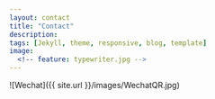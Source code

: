 ```yaml
---
layout: contact
title: "Contact"
description: 
tags: [Jekyll, theme, responsive, blog, template]
image:
  <!-- feature: typewriter.jpg -->
---
```

![Wechat]({{ site.url }}/images/WechatQR.jpg)